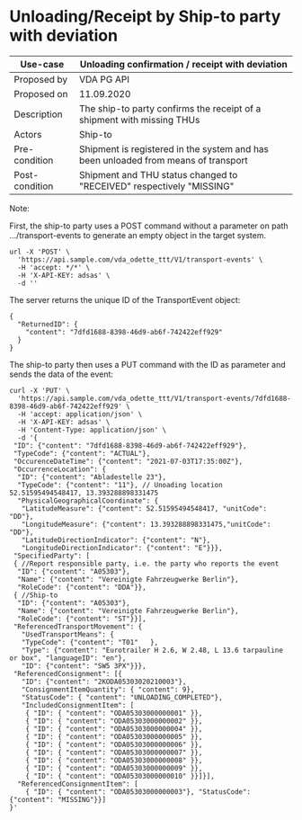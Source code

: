 # Unloading/Receipt by Ship-to party with deviation

Use-case|Unloading confirmation / receipt with deviation
--------|-----------------------------------------------
Proposed by| VDA PG API
Proposed on| 11.09.2020
Description| The ship-to party confirms the receipt of a shipment with missing THUs
Actors|Ship-to
Pre-condition| Shipment is registered in the system and has been unloaded from means of transport
Post-condition| Shipment and THU status changed to "RECEIVED" respectively "MISSING"


Note:

First, the ship-to party uses a POST command without a parameter on path .../transport-events to generate an empty object in the target system.
```
url -X 'POST' \
  'https://api.sample.com/vda_odette_ttt/V1/transport-events' \
  -H 'accept: */*' \
  -H 'X-API-KEY: adsas' \
  -d ''
```  
  The server returns the unique ID of the TransportEvent object:
```
{
  "ReturnedID": {
    "content": "7dfd1688-8398-46d9-ab6f-742422eff929"
  }
}
```
The ship-to party then uses a PUT command with the ID as parameter and sends the data of the event:
```
curl -X 'PUT' \
  'https://api.sample.com/vda_odette_ttt/V1/transport-events/7dfd1688-8398-46d9-ab6f-742422eff929' \
  -H 'accept: application/json' \
  -H 'X-API-KEY: adsas' \
  -H 'Content-Type: application/json' \
  -d '{
 "ID": {"content": "7dfd1688-8398-46d9-ab6f-742422eff929"},
 "TypeCode": {"content": "ACTUAL"},
 "OccurenceDateTime": {"content": "2021-07-03T17:35:00Z"},
 "OccurrenceLocation": {
  "ID": {"content": "Abladestelle 23"},
  "TypeCode": {"content": "11"}, // Unoading location 52.51595494548417, 13.393288898331475
  "PhysicalGeographicalCoordinate": {
   "LatitudeMeasure": {"content": 52.51595494548417, "unitCode": "DD"},
   "LongitudeMeasure": {"content": 13.393288898331475,"unitCode": "DD"},
   "LatitudeDirectionIndicator": {"content": "N"},
   "LongitudeDirectionIndicator": {"content": "E"}}},
 "SpecifiedParty": [
 { //Report responsible party, i.e. the party who reports the event
  "ID": {"content": "A05303"},
  "Name": {"content": "Vereinigte Fahrzeugwerke Berlin"},
  "RoleCode": {"content": "DDA"}},     
 { //Ship-to 
  "ID": {"content": "A05303"},
  "Name": {"content": "Vereinigte Fahrzeugwerke Berlin"},
  "RoleCode": {"content": "ST"}}],
 "ReferencedTransportMovement": {
   "UsedTransportMeans": {
   "TypeCode": {"content": "T01"   },
   "Type": {"content": "Eurotrailer H 2.6, W 2.48, L 13.6 tarpauline or box", "languageID": "en"},
   "ID": {"content": "SW5 3PX"}}},
 "ReferencedConsignment": [{
   "ID": {"content": "2KODA05303020210003"},
   "ConsignmentItemQuantity": { "content": 9},
   "StatusCode": { "content": "UNLOADING_COMPLETED"},
   "IncludedConsignmentItem": [
    { "ID": { "content": "ODA05303000000001" }},
    { "ID": { "content": "ODA05303000000002" }},   
    { "ID": { "content": "ODA05303000000004" }},
    { "ID": { "content": "ODA05303000000005" }},
    { "ID": { "content": "ODA05303000000006" }},
    { "ID": { "content": "ODA05303000000007" }},
    { "ID": { "content": "ODA05303000000008" }},
    { "ID": { "content": "ODA05303000000009" }},
    { "ID": { "content": "ODA05303000000010" }}]}],
  "ReferencedConsignmentItem": [
    { "ID": { "content": "ODA05303000000003"}, "StatusCode": {"content": "MISSING"}}]
}'
```

